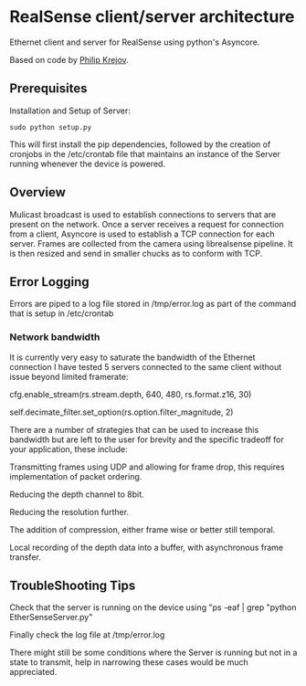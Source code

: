 # RealSense client/server architecture

Ethernet client and server for RealSense using python's Asyncore.

Based on code by [Philip Krejov](http://www.krejov.com).

## Prerequisites

Installation and Setup of Server:

```
sudo python setup.py
```

This will first install the pip dependencies, followed by the creation of cronjobs in the /etc/crontab file that maintains an instance of the Server running whenever the device is powered.

## Overview

Mulicast broadcast is used to establish connections to servers that are present on the network. 
Once a server receives a request for connection from a client, Asyncore is used to establish a TCP connection for each server. 
Frames are collected from the camera using librealsense pipeline. It is then resized and send in smaller chucks as to conform with TCP.

## Error Logging

Errors are piped to a log file stored in /tmp/error.log as part of the command that is setup in /etc/crontab

### Network bandwidth

It is currently very easy to saturate the bandwidth of the Ethernet connection I have tested 5 servers connected to the same client without issue beyond limited framerate:

cfg.enable_stream(rs.stream.depth, 640, 480, rs.format.z16, 30)

self.decimate_filter.set_option(rs.option.filter_magnitude, 2)

There are a number of strategies that can be used to increase this bandwidth but are left to the user for brevity and the specific tradeoff for your application, these include:

Transmitting frames using UDP and allowing for frame drop, this requires implementation of packet ordering.

Reducing the depth channel to 8bit.

Reducing the resolution further.

The addition of compression, either frame wise or better still temporal.

Local recording of the depth data into a buffer, with asynchronous frame transfer.

## TroubleShooting Tips

Check that the server is running on the device using "ps -eaf | grep "python EtherSenseServer.py"

Finally check the log file at /tmp/error.log

There might still be some conditions where the Server is running but not in a state to transmit, help in narrowing these cases would be much appreciated. 
